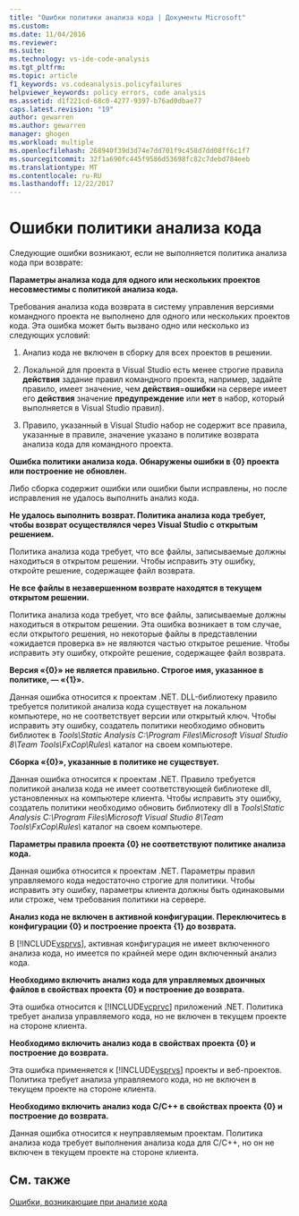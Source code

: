 ```yaml
---
title: "Ошибки политики анализа кода | Документы Microsoft"
ms.custom: 
ms.date: 11/04/2016
ms.reviewer: 
ms.suite: 
ms.technology: vs-ide-code-analysis
ms.tgt_pltfrm: 
ms.topic: article
f1_keywords: vs.codeanalysis.policyfailures
helpviewer_keywords: policy errors, code analysis
ms.assetid: d1f221cd-68c0-4277-9397-b76ad0dbae77
caps.latest.revision: "19"
author: gewarren
ms.author: gewarren
manager: ghogen
ms.workload: multiple
ms.openlocfilehash: 268940f39d3d74e7dd701f9c458d7dd08ff6c1f7
ms.sourcegitcommit: 32f1a690fc445f9586d53698fc82c7debd784eeb
ms.translationtype: MT
ms.contentlocale: ru-RU
ms.lasthandoff: 12/22/2017
---
```

# <a name="code-analysis-policy-errors"></a>Ошибки политики анализа кода
Следующие ошибки возникают, если не выполняется политика анализа кода при возврате:  
  
 **Параметры анализа кода для одного или нескольких проектов несовместимы с политикой анализа кода.**  
  
 Требования анализа кода возврата в систему управления версиями командного проекта не выполнено для одного или нескольких проектов кода. Эта ошибка может быть вызвано одно или несколько из следующих условий:  
  
1.  Анализ кода не включен в сборку для всех проектов в решении.  
  
2.  Локальной для проекта в Visual Studio есть менее строгие правила **действия** задание правил командного проекта, например, задайте правило, имеет значение, чем **действия**=**ошибки**  на сервере имеет его **действия** значение **предупреждение** или **нет** в набор, который выполняется в Visual Studio правил).  
  
3.  Правило, указанный в Visual Studio набор не содержит все правила, указанные в правиле, значение указано в политике возврата анализа кода для командного проекта.  
  
 **Ошибка политики анализа кода. Обнаружены ошибки в {0} проекта или построение не обновлен.**  
  
 Либо сборка содержит ошибки или ошибки были исправлены, но после исправления не удалось выполнить анализ кода.  
  
 **Не удалось выполнить возврат. Политика анализа кода требует, чтобы возврат осуществлялся через Visual Studio с открытым решением.**  
  
 Политика анализа кода требует, что все файлы, записываемые должны находиться в открытом решении. Чтобы исправить эту ошибку, откройте решение, содержащее файл возврата.  
  
 **Не все файлы в незавершенном возврате находятся в текущем открытом решении.**  
  
 Политика анализа кода требует, что все файлы, записываемые должны находиться в открытом решении. Эта ошибка возникает в том случае, если открытого решения, но некоторые файлы в представлении «ожидается проверка в» не являются частью открытое решение. Чтобы исправить эту ошибку, откройте решение, содержащее файл возврата.  
  
 **Версия «{0}» не является правильно. Строгое имя, указанное в политике, — «{1}».**  
  
 Данная ошибка относится к проектам .NET. DLL-библиотеку правило требуется политикой анализа кода существует на локальном компьютере, но не соответствует версии или открытый ключ. Чтобы исправить эту ошибку, создатель политики необходимо обновить библиотек в *Tools\Static Analysis C:\Program Files\Microsoft Visual Studio 8\Team Tools\FxCop\Rules\\*  каталог на своем компьютере.  
  
 **Сборка «{0}», указанные в политике не существует.**  
  
 Данная ошибка относится к проектам .NET. Правило требуется политикой анализа кода не имеет соответствующей библиотеке dll, установленных на компьютере клиента. Чтобы исправить эту ошибку, создатель политики необходимо обновить библиотеку dll в *Tools\Static Analysis C:\Program Files\Microsoft Visual Studio 8\Team Tools\FxCop\Rules\\*  каталог на своем компьютере.  
  
 **Параметры правила проекта {0} не соответствуют политике анализа кода.**  
  
 Данная ошибка относится к проектам .NET. Параметры правил управляемого кода недостаточно строгие для политики. Чтобы исправить эту ошибку, параметры клиента должны быть одинаковыми или строже, чем требования политики на сервере.  
  
 **Анализ кода не включен в активной конфигурации. Переключитесь в конфигурации {0} и построение проекта {1} до возврата.**  
  
 В [!INCLUDE[vsprvs](../code-quality/includes/vsprvs_md.md)], активная конфигурация не имеет включенного анализа кода, но имеется по крайней мере один включенный анализ кода.  
  
 **Необходимо включить анализ кода для управляемых двоичных файлов в свойствах проекта {0} и построение до возврата.**  
  
 Эта ошибка относится к [!INCLUDE[vcprvc](../code-quality/includes/vcprvc_md.md)] приложений .NET. Политика требует анализа управляемого кода, но не включен в текущем проекте на стороне клиента.  
  
 **Необходимо включить анализ кода в свойствах проекта {0} и построение до возврата.**  
  
 Эта ошибка применяется к [!INCLUDE[vsprvs](../code-quality/includes/vsprvs_md.md)] проекты и веб-проектов. Политика требует анализа управляемого кода, но не включен в текущем проекте на стороне клиента.  
  
 **Необходимо включить анализ кода C/C++ в свойствах проекта {0} и построение до возврата.**  
  
 Данная ошибка относится к неуправляемым проектам. Политика анализа кода требует выполнения анализа кода для C/C++, но он не включен в текущем проекте на стороне клиента.  
  
## <a name="see-also"></a>См. также  
 [Ошибки, возникающие при анализе кода](../code-quality/code-analysis-application-errors.md)